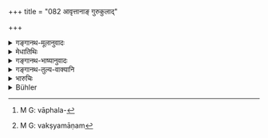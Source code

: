 +++
title = "082 आवृत्तानाङ् गुरुकुलाद्"

+++

<details><summary>गङ्गानथ-मूलानुवादः</summary>

He shall do honour to those Brāhmaṇas who have returned from their teacher’s house; for kings, this is interminable; and has been called ‘Brahmic treasure’.—(82)
</details>

<details><summary>मेधातिथिः</summary>

**गुरुकुले** ऽधीतावगतवेदार्था गार्हस्थ्यं प्रतिपित्सवो धनेन पूजयितव्याः । इदम् अपि नैय्यमिकदानम् । अत एवाह **नृपाणाम् अक्षय** इति । नित्यत्वाद् **अक्षयो** यावज्जीविकः । काम्यत्वे चाफलभावि[^१०९] निवर्तते । यद् उक्तम् "सांतानिकं यक्ष्यमाणम्"[^११०] (म्ध् ११.१) इति तद् एवेदम् ।


[^११०]:
     M G: vakṣyamāṇam


[^१०९]:
     M G: vāphala-

- <u>अन्ये</u> त्व् आहुः । तत्रार्थिभ्यो दानं विहितम्, इह त्व् अनर्थिनाम् अधिकारात्, विधानमात्रया वस्त्रयुगादिदानेन च नराणां पूजा कर्तव्या । तथा चाह **विप्राणां पूजको भवेद्** इति । 

- **निधिर्** इव निधिः, उत्तमफलत्वात् । ब्रह्मसंनिहितो **ब्राह्मः** ॥ ८.८२ ॥
</details>

<details><summary>गङ्गानथ-भाष्यानुवादः</summary>

He shall honour with gifts those Brāhmaṇas who have learnt the Veda and studied what is contained in it in their teacher’s house and are desirous of proceeding to Householdership.

This act of giving also is abligatory on the King. Hence it is said that —‘*for the king this is interminable*—*i.e*., obligatory, hence interminable, life-long. If it were voluntary, its necessity would cease as soon as its fruits had been attained. This is exactly what is going to be described under 11.1.

Others however hold that what is enjoined under 11.1 is the giving of gifts to persons seeking for it, while the present context refers to persons not seeking for gifts; hence all that is meant is that they shall be duly honoured with such presents as those of a pair of cloth and the like, just in obedience to the injunction laying down such honouring, it is in view of this that the text has said ‘he shall do honour to the Brāhmaṇas.’

‘*Brahmic*’—entrusted to the Brāhmaṇas.—(82).
</details>

<details><summary>गङ्गानथ-तुल्य-वाक्यानि</summary>

**(verses 7.82-83)  
**

*Yājñavalkya* (1.314).—‘He shall present to Brāhmaṇas objects of
enjoyment, and various kinds of riches; what is given to Brāhmaṇas constitutes an inexhaustible treasure for the king.’

Do. (1.321).—(See under 80.)
</details>

<details><summary>भारुचिः</summary>

इदम् अपि स्नातकेभ्यो नियमदानं राज्ञो **विधीयते** । एतेभ्यो ऽपि ह्य् अददतः प्रत्यवायः । तथा चोक्तम् "अदित्संस् त्यागम् अर्हति" (म्ध् १०.११३) इति ॥ ७.८२ ॥
</details>

<details><summary>Bühler</summary>

082	Let him honour those Brahmanas who have returned from their teacher's house (after studying the Veda); for that (money which is given) to Brahmanas is declared to be an imperishable treasure for kings.
</details>
